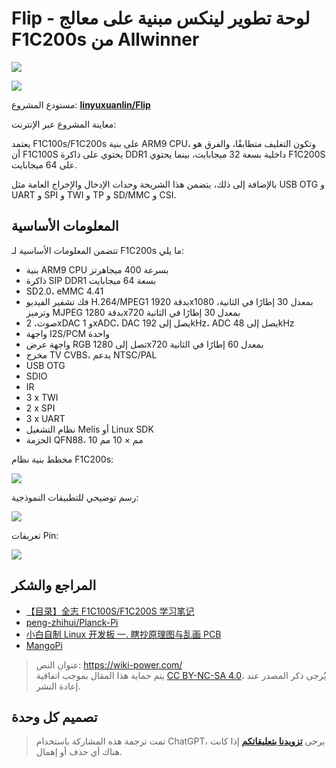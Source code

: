 # Flip - لوحة تطوير لينكس مبنية على معالج F1C200s من Allwinner

![](https://img.wiki-power.com/d/wiki-media/img/20220527234815.jpeg)

![](https://img.wiki-power.com/d/wiki-media/img/20220527234855.jpeg)

مستودع المشروع: [**linyuxuanlin/Flip**](https://github.com/linyuxuanlin/Flip)

معاينة المشروع عبر الإنترنت:

<div class="altium-iframe-viewer">
  <div
    class="altium-ecad-viewer"
    data-project-src="https://github.com/linyuxuanlin/Flip/raw/main/Hardware/Flip_V0.1.zip"
  ></div>
</div>

يعتمد F1C100s/F1C200s على بنية ARM9 CPU، وتكون التغليف متطابقًا، والفرق هو أن F1C100S يحتوي على ذاكرة DDR1 داخلية بسعة 32 ميجابايت، بينما يحتوي F1C200S على 64 ميجابايت.

بالإضافة إلى ذلك، يتضمن هذا الشريحة وحدات الإدخال والإخراج العامة مثل USB OTG و UART و SPI و TWI و TP و SD/MMC و CSI.

## المعلومات الأساسية

تتضمن المعلومات الأساسية لـ F1C200s ما يلي:

- بنية ARM9 CPU بسرعة 400 ميجاهرتز
- ذاكرة SIP DDR1 بسعة 64 ميجابايت
- SD2.0، eMMC 4.41
- فك تشفير الفيديو H.264/MPEG1 بدقة 1920x1080 بمعدل 30 إطارًا في الثانية، وترميز MJPEG بدقة 1280x720 بمعدل 30 إطارًا في الثانية
- صوت، 2xDAC و 1xADC، DAC يصل إلى 192kHz، ADC يصل إلى 48kHz
- واجهة I2S/PCM واحدة
- واجهة عرض RGB تصل إلى 1280x720 بمعدل 60 إطارًا في الثانية
- مخرج TV CVBS، يدعم NTSC/PAL
- USB OTG
- SDIO
- IR
- 3 x TWI
- 2 x SPI
- 3 x UART
- نظام التشغيل Melis أو Linux SDK
- الحزمة QFN88، 10 مم × 10 مم

مخطط بنية نظام F1C200s:

![](https://img.wiki-power.com/d/wiki-media/img/20220422152227.png)

رسم توضيحي للتطبيقات النموذجية:

![](https://img.wiki-power.com/d/wiki-media/img/20220513232027.png)

تعريفات Pin:

![](https://img.wiki-power.com/d/wiki-media/img/20220422153239.png)

## المراجع والشكر

- [【目录】全志 F1C100S/F1C200S 学习笔记](https://blog.csdn.net/p1279030826/article/details/113370239)
- [peng-zhihui/Planck-Pi](https://github.com/peng-zhihui/Planck-Pi)
- [小白自制 Linux 开发板 一. 瞎抄原理图与乱画 PCB](https://www.cnblogs.com/twzy/p/14714651.html)
- [MangoPi](https://mangopi.cc/f1c200s)

> عنوان النص: <https://wiki-power.com/>  
> يتم حماية هذا المقال بموجب اتفاقية [CC BY-NC-SA 4.0](https://creativecommons.org/licenses/by/4.0/deed.zh)، يُرجى ذكر المصدر عند إعادة النشر.

## تصميم كل وحدة

> تمت ترجمة هذه المشاركة باستخدام ChatGPT، يرجى [**تزويدنا بتعليقاتكم**](https://github.com/linyuxuanlin/Wiki_MkDocs/issues/new) إذا كانت هناك أي حذف أو إهمال.
